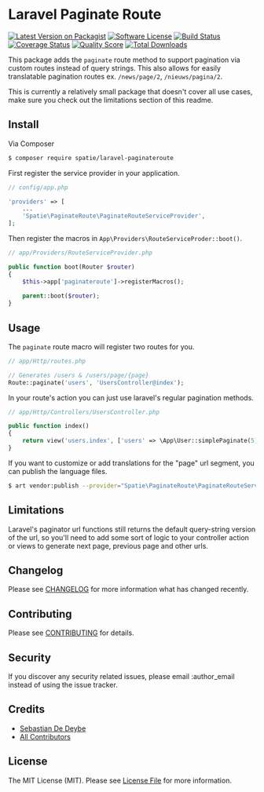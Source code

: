 # Laravel Paginate Route

[![Latest Version on Packagist](https://img.shields.io/packagist/v/spatie/laravel-paginateroute.svg?style=flat-square)](https://packagist.org/packages/spatie/laravel-paginateroute)
[![Software License](https://img.shields.io/badge/license-MIT-brightgreen.svg?style=flat-square)](LICENSE.md)
[![Build Status](https://img.shields.io/travis/thephpspatie/laravel-paginateroute/master.svg?style=flat-square)](https://travis-ci.org/thephpspatie/laravel-paginateroute)
[![Coverage Status](https://img.shields.io/scrutinizer/coverage/g/thephpspatie/laravel-paginateroute.svg?style=flat-square)](https://scrutinizer-ci.com/g/thephpspatie/laravel-paginateroute/code-structure)
[![Quality Score](https://img.shields.io/scrutinizer/g/thephpspatie/laravel-paginateroute.svg?style=flat-square)](https://scrutinizer-ci.com/g/thephpspatie/laravel-paginateroute)
[![Total Downloads](https://img.shields.io/packagist/dt/spatie/laravel-paginateroute.svg?style=flat-square)](https://packagist.org/packages/spatie/laravel-paginateroute)

This package adds the `paginate` route method to support pagination via custom routes instead of query strings. This also allows for easily translatable pagination routes ex. `/news/page/2`, `/nieuws/pagina/2`.

This is currently a relatively small package that doesn't cover all use cases, make sure you check out the limitations section of this readme.

## Install

Via Composer

``` bash
$ composer require spatie/laravel-paginateroute
```

First register the service provider in your application.

``` php
// config/app.php

'providers' => [
    ...
    'Spatie\PaginateRoute\PaginateRouteServiceProvider',
];
```

Then register the macros in `App\Providers\RouteServiceProder::boot()`.

``` php
// app/Providers/RouteServiceProvider.php

public function boot(Router $router)
{
    $this->app['paginateroute']->registerMacros();
    
    parent::boot($router);
}
```

## Usage

The `paginate` route macro will register two routes for you.

``` php
// app/Http/routes.php

// Generates /users & /users/page/{page}
Route::paginate('users', 'UsersController@index');

```

In your route's action you can just use laravel's regular pagination methods.

``` php
// app/Http/Controllers/UsersController.php

public function index()
{
    return view('users.index', ['users' => \App\User::simplePaginate(5)]);
}
```

If you want to customize or add translations for the "page" url segment, you can publish the language files.

``` bash
$ art vendor:publish --provider="Spatie\PaginateRoute\PaginateRouteServiceProvider"
```


## Limitations

Laravel's paginator url functions still returns the default query-string version of the url, so you'll need to add some sort of logic to your controller action or views to generate next page, previous page and other urls.

## Changelog

Please see [CHANGELOG](CHANGELOG.md) for more information what has changed recently.

## Contributing

Please see [CONTRIBUTING](CONTRIBUTING.md) for details.

## Security

If you discover any security related issues, please email :author_email instead of using the issue tracker.

## Credits

- [Sebastian De Deybe](https://github.com/sebastiandedeyne)
- [All Contributors](../../contributors)

## License

The MIT License (MIT). Please see [License File](LICENSE.md) for more information.
